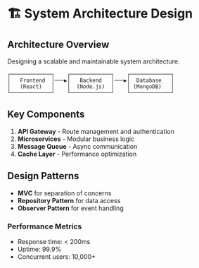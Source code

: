 # 🏗️ System Architecture Design

## Architecture Overview
Designing a scalable and maintainable system architecture.

```
┌─────────────┐    ┌─────────────┐    ┌─────────────┐
│   Frontend  │───▶│   Backend   │───▶│  Database   │
│   (React)   │    │  (Node.js)  │    │ (MongoDB)   │
└─────────────┘    └─────────────┘    └─────────────┘
```

## Key Components
1. **API Gateway** - Route management and authentication
2. **Microservices** - Modular business logic
3. **Message Queue** - Async communication
4. **Cache Layer** - Performance optimization

## Design Patterns
- **MVC** for separation of concerns
- **Repository Pattern** for data access
- **Observer Pattern** for event handling

### Performance Metrics
- Response time: < 200ms
- Uptime: 99.9%
- Concurrent users: 10,000+
